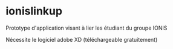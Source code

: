 # ionislinkup
Prototype d'application visant à lier les étudiant du groupe IONIS

Nécessite le logiciel adobe XD (téléchargeable gratuitement)
